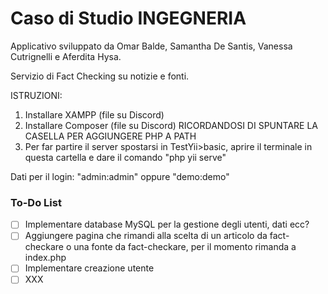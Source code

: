 # Caso di Studio INGEGNERIA
 Applicativo sviluppato da Omar Balde, Samantha De Santis, Vanessa Cutrignelli e Aferdita Hysa.

 Servizio di Fact Checking su notizie e fonti.

 ISTRUZIONI:

 1. Installare XAMPP (file su Discord)
 2. Installare Composer (file su Discord) RICORDANDOSI DI SPUNTARE LA CASELLA PER AGGIUNGERE PHP A PATH
 3. Per far partire il server spostarsi in TestYii>basic, aprire il terminale in questa cartella e dare il comando "php yii serve"

 Dati per il login: 
 "admin:admin" oppure "demo:demo"

 ### To-Do List

- [ ] Implementare database MySQL per la gestione degli utenti, dati ecc?
- [ ] Aggiungere pagina che rimandi alla scelta di un articolo da fact-checkare o una fonte da fact-checkare, per il momento rimanda a index.php
- [ ] Implementare creazione utente
- [ ] XXX
